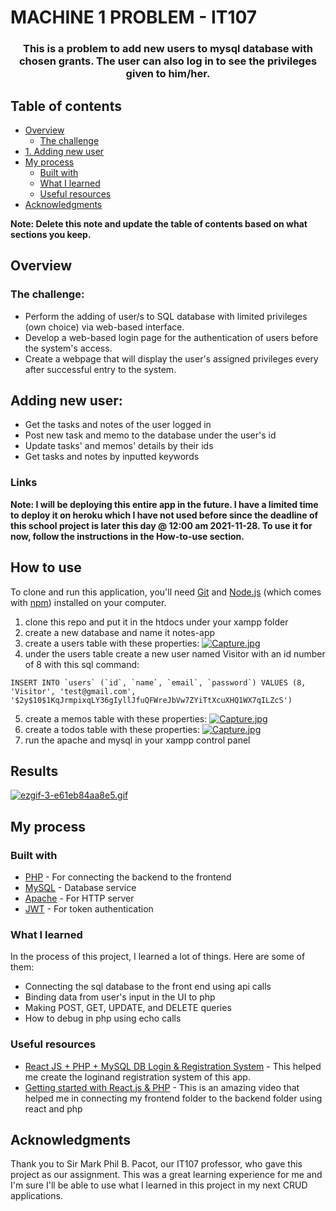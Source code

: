 # MACHINE 1 PROBLEM - IT107

<div align="center">
  <h3>
    This is a problem to add new users to mysql database with chosen grants. The user can also log in to see the privileges given to him/her.
  </h3>
</div>

## Table of contents

- [Overview](#overview)
  - [The challenge](#the-challenge)
- [1. Adding new user](#adding-new-user)
- [My process](#my-process)
  - [Built with](#built-with)
  - [What I learned](#what-i-learned)
  - [Useful resources](#useful-resources)
- [Acknowledgments](#acknowledgments)

**Note: Delete this note and update the table of contents based on what sections you keep.**

## Overview

### The challenge:
- Perform the adding of user/s to SQL database with limited privileges (own choice) via web-based interface.
- Develop a web-based login page for the authentication of users before the system's access.
- Create a webpage that will display the user's assigned privileges every after successful entry to the system.

## Adding new user:
- Get the tasks and notes of the user logged in
- Post new task and memo to the database under the user's id
- Update tasks' and memos' details by their ids
- Get tasks and notes by inputted keywords

### Links

**Note: I will be deploying this entire app in the future. I have a limited time to deploy it on heroku which I have not used before since the deadline of this school project is later this day @ 12:00 am 2021-11-28. To use it for now, follow the instructions in the How-to-use section.**
<!--
- Solution URL: [Add solution URL here](https://your-solution-url.com)
- Live Site URL: [Add live site URL here](https://your-live-site-url.com)
-->

## How to use

To clone and run this application, you'll need [Git](https://git-scm.com) and [Node.js](https://nodejs.org/en/download/) (which comes with [npm](http://npmjs.com)) installed on your computer. 

 1. clone this repo and put it in the htdocs under your xampp folder
 2. create a new database and name it notes-app
 3. create a users table with these properties: 
 [![Capture.jpg](https://i.postimg.cc/8zsj8t4t/Capture.jpg)](https://postimg.cc/5XdxL5ZC)
 4. under the users table create a new user named Visitor with an id number of 8 with this sql command:
```
INSERT INTO `users` (`id`, `name`, `email`, `password`) VALUES (8, 'Visitor', 'test@gmail.com', '$2y$10$1KqJrmpixqLY36gIyllJfuQFWreJbVw7ZYiTtXcuXHQ1WX7qILZcS')
```
 5. create a memos table with these properties: 
 [![Capture.jpg](https://i.postimg.cc/g2SdppjZ/Capture.jpg)](https://postimg.cc/WdkxmQMN)
 6. create a todos table with these properties: 
 [![Capture.jpg](https://i.postimg.cc/ZRmwDBmF/Capture.jpg)](https://postimg.cc/p90Qmdpp)
 7. run the apache and mysql in your xampp control panel
 
 ## Results
 [![ezgif-3-e61eb84aa8e5.gif](https://i.postimg.cc/9Qy4W1s2/ezgif-3-e61eb84aa8e5.gif)](https://postimg.cc/cv41h7sk)


## My process

### Built with

- [PHP](https://www.php.net/) - For connecting the backend to the frontend
- [MySQL](https://www.mysql.com/) - Database service
- [Apache](https://httpd.apache.org/) - For HTTP server
- [JWT](https://jwt.io/) - For token authentication

### What I learned

In the process of this project, I learned a lot of things. Here are some of them:
- Connecting the sql database to the front end using api calls
- Binding data from user's input in the UI to php
- Making POST, GET, UPDATE, and DELETE queries
- How to debug in php using echo calls 

### Useful resources

- [React JS + PHP + MySQL DB Login & Registration System](https://www.w3jar.com/react-js-php-mysql-db-login-registration-system/) - This helped me create the loginand registration system of this app.
- [Getting started with React.js & PHP](https://www.youtube.com/watch?v=BPGIrau9dW4&t=99s&ab_channel=Keith%2CtheCoder) - This is an amazing video that helped me in connecting my frontend folder to the backend folder using react and php


## Acknowledgments

Thank you to Sir Mark Phil B. Pacot, our IT107 professor, who gave this project as our assignment. This was a great learning experience for me and I'm sure I'll be able to use what I learned in this project in my next CRUD applications.
